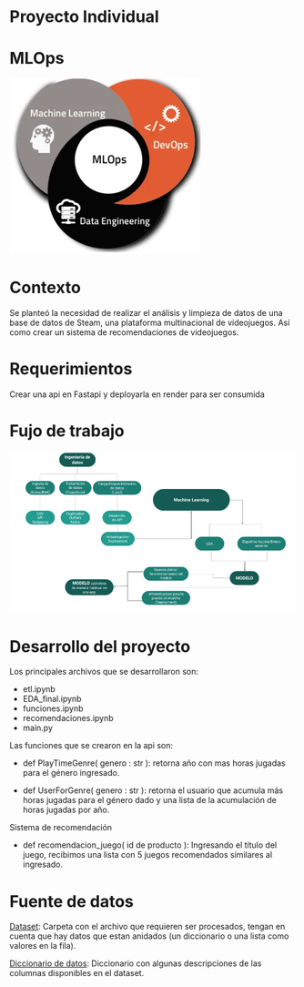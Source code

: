 # Proyecto Individual

# MLOps
![](https://github.com/ECBOCANEGRA/Proyecto-Steam/blob/main/mlops.png)

# Contexto
Se planteó la necesidad de realizar el análisis y limpieza de datos de una base de datos de Steam, una plataforma multinacional de videojuegos. Así como crear un sistema de recomendaciones de videojuegos.

# Requerimientos 
Crear una api en Fastapi y deployarla en render para ser consumida

# Fujo de trabajo
![](https://github.com/ECBOCANEGRA/Proyecto-Steam/blob/main/DiagramaConceptualDelFlujoDeProcesos.png)

# Desarrollo del proyecto

Los principales archivos que se desarrollaron son:
* etl.ipynb
* EDA_final.ipynb
* funciones.ipynb
* recomendaciones.ipynb
* main.py

Las funciones que se crearon en la api son:
* def PlayTimeGenre( genero : str ): retorna año con mas horas jugadas para el género ingresado.

* def UserForGenre( genero : str ): retorna el usuario que acumula más horas jugadas para el género dado y una lista de la acumulación de horas jugadas por año.

Sistema de recomendación
* def recomendacion_juego( id de producto ): Ingresando el título del juego, recibimos una lista con 5 juegos recomendados similares al ingresado.


# Fuente de datos
[Dataset](https://drive.google.com/drive/folders/1HqBG2-sUkz_R3h1dZU5F2uAzpRn7BSpj): Carpeta con el archivo que requieren ser procesados, tengan en cuenta que hay datos que estan anidados (un diccionario o una lista como valores en la fila).

[Diccionario de datos](https://docs.google.com/spreadsheets/d/1-t9HLzLHIGXvliq56UE_gMaWBVTPfrlTf2D9uAtLGrk/edit#gid=0): Diccionario con algunas descripciones de las columnas disponibles en el dataset.



